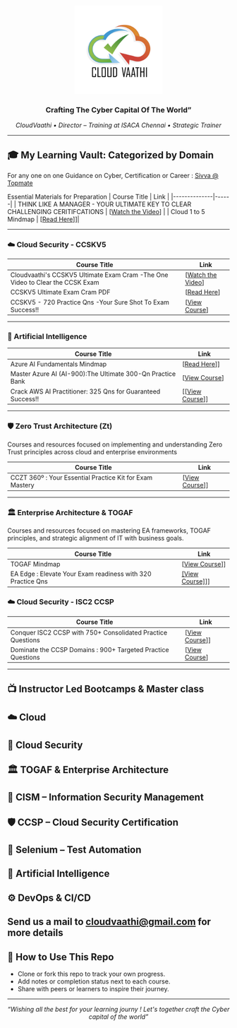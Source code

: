 <p align="center">
  <img src="cloudvaathi_logo.jpg" alt="CloudVaathi Logo" width="200"/>
</p>

<h3 align="center">Crafting The Cyber Capital Of The World”</h3>
<p align="center"><i> CloudVaathi • Director – Training at ISACA Chennai • Strategic Trainer</i></p>

---

## 🎓 My Learning Vault: Categorized by Domain

For any one on one Guidance on Cyber, Certification or Career : [Sivva @ Topmate](https://topmate.io/sivva_k/)

Essential Materials for Preparation
| Course Title | Link |
|--------------|------|
| THINK LIKE A MANAGER - YOUR ULTIMATE KEY TO CLEAR CHALLENGING CERITIFCATIONS | [[Watch the Video](https://www.youtube.com/watch?v=fGziJ958T-E)] |
| Cloud 1 to 5 Mindmap | [[Read Here](https://mm.tt/map/2668147739?t=PVMY3zMD6y)]]|

---

### ☁️ Cloud Security - CCSKV5

| Course Title | Link |
|--------------|------|
| Cloudvaathi's CCSKV5 Ultimate Exam Cram -The One Video to Clear the CCSK Exam | [[Watch the Video](https://www.youtube.com/watch?v=q4Ko5RinGGo)] |
| CCSKV5 Ultimate Exam Cram PDF | [[Read Here](https://l1nq.com/CCSKpdf)]|
| CCSKV5 - 720 Practice Qns -Your Sure Shot To Exam Success!! | [[View Course](https://www.udemy.com/course/ccskv5exam-720-practice-questions-your-sure-shot-to-exam-success/?couponCode=FADACED9C9AE3EDF3207)]|

---

### 🤖 Artificial Intelligence 

| Course Title | Link |
|--------------|------|
| Azure AI Fundamentals Mindmap | [[Read Here](https://mm.tt/map/3142337600?t=DRvAbM6qkL)]]|
| Master Azure AI (AI-900):The Ultimate 300-Qn Practice Bank | [[View Course](https://www.udemy.com/course/master-azure-ai-ai-900the-ultimate-300-qn-practice-bank-r/?couponCode=849E4A6D33364B3C6E61)]|
| Crack AWS AI Practitioner: 325 Qns for Guaranteed Success!! | [[[View Course](https://www.udemy.com/course/crack-aws-ai-practitioner-325-qns-for-guaranteed-success-z/?couponCode=92E5A46C24ADB6340F95)]]|


---

### 🛡️ Zero Trust Architecture (Zt)

Courses and resources focused on implementing and understanding Zero Trust principles across cloud and enterprise environments

| Course Title | Link |
|--------------|------|
| CCZT 360º : Your Essential Practice Kit for Exam Mastery | [[View Course](https://www.udemy.com/course/crack-aws-ai-practitioner-325-qns-for-guaranteed-success-z/?couponCode=92E5A46C24ADB6340F95)]]|

---

### 🏛️ Enterprise Architecture & TOGAF

Courses and resources focused on mastering EA frameworks, TOGAF principles, and strategic alignment of IT with business goals.

| Course Title | Link |
|--------------|------|
| TOGAF Mindmap| [[View Course](https://mm.tt/map/3687304525?t=ZQ5rliC3Fc)]]|
| EA Edge : Elevate Your Exam readiness with 320 Practice Qns | [[View Course]](https://www.udemy.com/course/ea-edge-elevate-your-exam-readiness-with-320-practice-qns/?couponCode=FFBC44F664E6EA6A0EDF)]]|


### ☁️ Cloud Security - ISC2 CCSP

| Course Title | Link |
|--------------|------|
| Conquer ISC2 CCSP with 750+ Consolidated Practice Questions | [[View Course](https://www.udemy.com/course/conquer-isc2-ccsp-with-750-consolidated-practice-questions/?couponCode=BC92E08BD3FBCB5916EC)]] |
| Dominate the CCSP Domains : 900+ Targeted Practice Questions | [[View Course](https://www.udemy.com/course/dominate-the-ccsp-domains-900-targeted-practice-questions/?couponCode=D4915F820BB9D03BBAF6)]|

---

## 📺 Instructor Led Bootcamps & Master class 

## ☁️ Cloud

## 🔐 Cloud Security

## 🏛️ TOGAF & Enterprise Architecture

## 🧭 CISM – Information Security Management

## 🛡️ CCSP – Cloud Security Certification

## 🧪 Selenium – Test Automation

## 🤖 Artificial Intelligence

## ⚙️ DevOps & CI/CD

Send us a mail to cloudvaathi@gmail.com for more details
---

## 📌 How to Use This Repo
- Clone or fork this repo to track your own progress.
- Add notes or completion status next to each course.
- Share with peers or learners to inspire their journey.

---

<p align="center"><i>“Wishing all the best for your learning journy ! Let's together craft the Cyber capital of the world”</i></p>  
